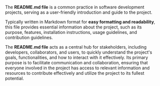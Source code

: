
The **README.md file** is a common practice in software development projects, serving as a user-friendly introduction and guide to the project. 

Typically written in Markdown format for **easy formatting and readability**, this file provides essential information about the project, such as its purpose, features, installation instructions, usage guidelines, and contribution guidelines. 

The **README.md file** acts as a central hub for stakeholders, including developers, collaborators, and users, to quickly understand the project's goals, functionalities, and how to interact with it effectively. Its primary purpose is to facilitate communication and collaboration, ensuring that everyone involved in the project has access to relevant information and resources to contribute effectively and utilize the project to its fullest potential.

